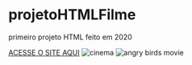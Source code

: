 # projetoHTMLFilme
primeiro projeto HTML feito em 2020

[ACESSE O SITE AQUI](https://brunosilva03.github.io/projetoHTMLFilme/)
![cinema](https://user-images.githubusercontent.com/78625466/204161938-a56a619c-7ce6-45d5-b7a0-e554e24b9894.gif) ![angry birds movie](https://user-images.githubusercontent.com/78625466/204161965-4fdb3527-087b-4c5c-bd47-3838a34e181d.gif)
